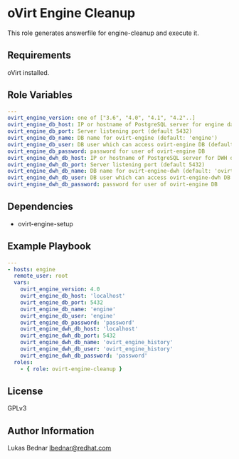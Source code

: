 oVirt Engine Cleanup
====================

This role generates answerfile for engine-cleanup and execute it.

Requirements
------------

oVirt installed.

Role Variables
--------------

```yaml
---
ovirt_engine_version: one of ["3.6", "4.0", "4.1", "4.2"..]
ovirt_engine_db_host: IP or hostname of PostgreSQL server for engine database (default: 'localhost')
ovirt_engine_db_port: Server listening port (default 5432)
ovirt_engine_db_name: DB name for ovirt-engine (default: 'engine')
ovirt_engine_db_user: DB user which can access ovirt-engine DB (default: 'engine')
ovirt_engine_db_password: password for user of ovirt-engine DB
ovirt_engine_dwh_db_host: IP or hostname of PostgreSQL server for DWH database (default: 'localhost')
ovirt_engine_dwh_db_port: Server listening port (default 5432)
ovirt_engine_dwh_db_name: DB name for ovirt-engine-dwh (default: 'ovirt_engine_history')
ovirt_engine_dwh_db_user: DB user which can access ovirt-engine-dwh DB (default: 'ovirt_engine_history')
ovirt_engine_dwh_db_password: password for user of ovirt-engine DB
```

Dependencies
------------

* ovirt-engine-setup

Example Playbook
----------------

```yaml
---
- hosts: engine
  remote_user: root
  vars:
    ovirt_engine_version: 4.0
    ovirt_engine_db_host: 'localhost'
    ovirt_engine_db_port: 5432
    ovirt_engine_db_name: 'engine'
    ovirt_engine_db_user: 'engine'
    ovirt_engine_db_password: 'password'
    ovirt_engine_dwh_db_host: 'localhost'
    ovirt_engine_dwh_db_port: 5432
    ovirt_engine_dwh_db_name: 'ovirt_engine_history'
    ovirt_engine_dwh_db_user: 'ovirt_engine_history'
    ovirt_engine_dwh_db_password: 'password'
  roles:
    - { role: ovirt-engine-cleanup }
```

License
-------

GPLv3

Author Information
------------------

Lukas Bednar
lbednar@redhat.com
